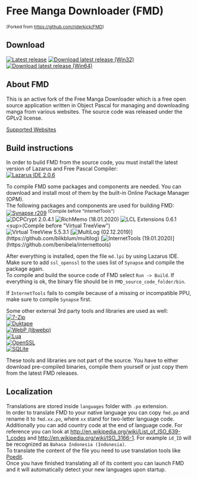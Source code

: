 # Free Manga Downloader (FMD)

<sup>(Forked from https://github.com/riderkick/FMD)</sup>

## Download

[![Latest release](https://img.shields.io/github/release/fmd-project-team/FMD.svg)](https://github.com/fmd-project-team/FMD/releases/latest)
[![Download latest release (Win32)](https://img.shields.io/github/downloads/fmd-project-team/FMD/latest/fmd_1.0.0.0_Win32.7z.svg?label=Win32)](https://github.com/fmd-project-team/FMD/releases/download/1.0.0.0/fmd_1.0.0.0_Win32.7z)
[![Download latest release (Win64)](https://img.shields.io/github/downloads/fmd-project-team/FMD/latest/fmd_1.0.0.0_Win64.7z.svg?label=Win64)](https://github.com/fmd-project-team/FMD/releases/download/1.0.0.0/fmd_1.0.0.0_Win64.7z)

## About FMD

This is an active fork of the Free Manga Downloader which is a free open source application written in Object Pascal for managing and downloading manga from various websites. The source code was released under the GPLv2 license.  
  
  
[Supported Websites](https://github.com/fmd-project-team/FMD/wiki/Supported-Websites)  
  
## Build instructions

In order to build FMD from the source code, you must install the latest version of Lazarus and Free Pascal Compiler:  
[![Lazarus IDE 2.0.6](https://img.shields.io/badge/Lazarus%20IDE-2.0.6-Blue.svg)](http://www.lazarus-ide.org/)  

To compile FMD some packages and components are needed. You can download and install most of them by the built-in Online Package Manager (OPM).  
The following packages and components are used for building FMD:  
[![Synapse r209](https://img.shields.io/badge/Synapse-r209-Blue.svg)](https://sourceforge.net/p/synalist/code/HEAD/tree/trunk/) <sup>(Compile before "InternetTools")</sup>  
![DCPCrypt 2.0.4.1](https://img.shields.io/badge/DCPCrypt-OPM%20(2.0.4.1)-Blue.svg)  
![RichMemo (18.01.2020)](https://img.shields.io/badge/RichMemo-OPM%20(18.01.2020)-Blue.svg)  
![LCL Extensions 0.6.1](https://img.shields.io/badge/LCL%20Extensions-OPM%20(0.6.1)-Blue.svg) <sup>(Compile before "Virtual TreeView")</sup>  
![Virtual TreeView 5.5.3.1](https://img.shields.io/badge/Virtual%20TreeView-OPM%20(5.5.3.1)-Blue.svg)  
[![MultiLog (02.12.2019)](https://img.shields.io/badge/MultiLog-git%20master%20commit%20fd700fa5343c1b0e08063f88a1e6761036b10efc%20(02.12.2019)-Blue.svg)](https://github.com/blikblum/multilog)  
[![InternetTools (19.01.2020)](https://img.shields.io/badge/InternetTools-git%20master%20commit%20b834f9a3699e7d01bbd0cfafa8c4f7f75cff274d%20(19.01.2020)-Blue.svg)](https://github.com/benibela/internettools)  
  
After everything is installed, open the file `md.lpi` by using Lazarus IDE.  
Make sure to add `ssl_openssl` to the uses list of `Synapse` and compile the package again.  
To compile and build the source code of FMD select `Run -> Build`. If everything is ok, the binary file should be in `FMD_source_code_folder/bin`.  
  
If `InternetTools` fails to compile because of a missing or incompatible PPU, make sure to compile `Synapse` first.  
  
Some other external 3rd party tools and libraries are used as well:  
[![7-Zip](https://img.shields.io/badge/7--Zip%20(Standalone)-19.00-Blue.svg)](https://www.7-zip.org)  
[![Duktape](https://img.shields.io/badge/Duktape-2.5.0-Blue.svg)](https://github.com/grijjy/DelphiDuktape)  
[![WebP (libwebp)](https://img.shields.io/badge/WebP%20(libwebp)-1.1.0-Blue.svg)](https://github.com/webmproject/libwebp/)  
[![Lua](https://img.shields.io/badge/Lua-5.3.3-Blue.svg)](http://luabinaries.sourceforge.net/)  
[![OpenSSL](https://img.shields.io/badge/OpenSSL-1.1.1d-Blue.svg)](https://www.openssl.org/)  
[![SQLite](https://img.shields.io/badge/SQLite-3.30.1-Blue.svg)](https://www.sqlite.org/)  
  
These tools and libraries are not part of the source. You have to either download pre-compiled binaries, compile them yourself or just copy them from the latest FMD releases.  
  
## Localization

Translations are stored inside `languages` folder with `.po` extension.  
In order to translate FMD to your native language you can copy `fmd.po` and rename it to `fmd.xx.po`, where `xx` stand for two-letter language code.  
Additionally you can add country code at the end of language code. For reference you can look at http://en.wikipedia.org/wiki/List_of_ISO_639-1_codes and http://en.wikipedia.org/wiki/ISO_3166-1. For example `id_ID` will be recognized as `Bahasa Indonesia (Indonesia)`.  
To translate the content of the file you need to use translation tools like [Poedit](https://poedit.net).  
Once you have finished translating all of its content you can launch FMD and it will automatically detect your new languages upon startup.
